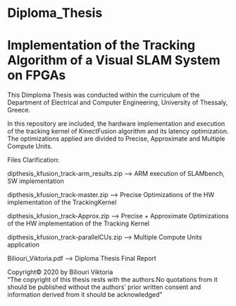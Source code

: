# Diploma_Thesis
# Implementation of the Tracking Algorithm of a Visual SLAM System on FPGAs

This Dimploma Thesis was conducted within the curriculum of the Department of Electrical and Computer Engineering, University of Thessaly, Greece. 

In this repository are included, the hardware implementation and execution of the tracking kernel of KinectFusion algorithm and its latency optimization.
The optimizations applied are divided to Precise, Approximate and Multiple Compute Units.

Files Clarification:

dipthesis_kfusion_track-arm_results.zip  -->  ARM execution of SLAMbench, SW implementation

dipthesis_kfusion_track-master.zip --> Precise Optimizations of the HW implementation of the TrackingKernel

dipthesis_kfusion_track-Approx.zip --> Precise + Approximate Optimizations of the HW implementation of the Tracking Kernel

dipthesis_kfusion_track-parallelCUs.zip --> Multiple Compute Units application

Biliouri_Viktoria.pdf --> Diploma Thesis Final Report


Copyright© 2020 by Biliouri Viktoria                                                                                                
“The copyright of this thesis rests with the authors.No quotations from it should be published without the authors’ prior written consent and information derived from it should be acknowledged”
